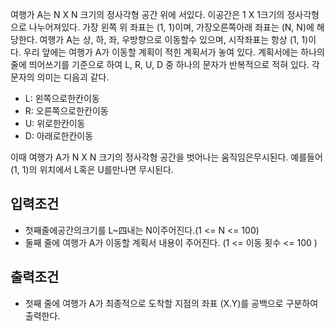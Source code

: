 여행가 A는 N X N 크기의 정사각형 공간 위에 서있다. 이공간은 1 X 1크기의 정사각형으로 나누어져있다. 
가장 왼쪽 위 좌표는 (1, 1)이며, 가장오른쪽아래 좌표는 (N, N)에 해당한다. 여행가 A는 상, 하, 좌, 우방향으로 이동할수 있으며,
시작좌표는 항상 (1, 1)이다. 우리 앞에는 여행가 A가 이동할 계획이 적힌 계획서가 놓여 있다.
계획서에는 하나의 줄에 띄어쓰기를 기준으로 하여 L, R, U, D 중 하나의 문자가 반복적으로 적혀 있다. 
각 문자의 의미는 디음괴 같다.

- L: 왼쪽으로한칸이동 
- R: 오른쪽으로한칸이동 
- U: 위로한칸이동
- D: 아래로한칸이동

이때 여행가 A가 N X N 크기의 정사각형 공간을 벗어나는 움직임은무시된다. 예를들어 (1, 1)의 위치에서 L혹은 U를만나면 무시된다.

## 입력조건
- 첫째줄에공간의크기를 L~四내는 N이주어진다.(1 <= N <= 100)
- 둘째 줄에 여행가 A가 이동할 계획서 내용이 주어진다. (1 <= 이동 횟수 <= 100 )

## 출력조건
- 첫째 줄에 여행가 A가 최종적으로 도착할 지점의 좌표 (X.Y)를 공백으로 구분하여 출력한다.